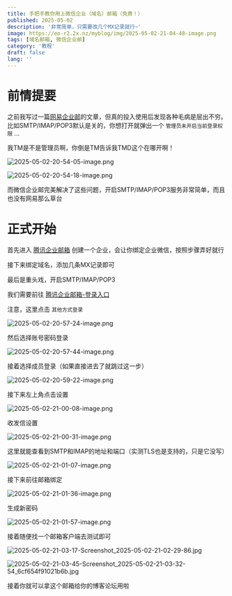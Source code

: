 ```yaml
---
title: 手把手教你用上微信企业（域名）邮箱（免费！）
published: 2025-05-02
description: '非常简单，只需要改几个MX记录就行~'
image: https://eo-r2.2x.nz/myblog/img/2025-05-02-21-04-48-image.png
tags: [域名邮箱, 微信企业邮]
category: '教程'
draft: false 
lang: ''
---
```


# 前情提要

之前我写过一篇[网易企业邮](/posts/163-free-domain-email/)的文章，但真的投入使用后发现各种毛病是层出不穷。比如SMTP/IMAP/POP3默认是关的，你想打开就弹出一个 `管理员未开启当前登录权限` ...

我TM是不是管理员啊，你倒是TM告诉我TMD这个在哪开啊！

![2025-05-02-20-54-05-image.png](https://eo-r2.2x.nz/myblog/img/2025-05-02-20-54-05-image.png)

![2025-05-02-20-54-18-image.png](https://eo-r2.2x.nz/myblog/img/2025-05-02-20-54-18-image.png)

而微信企业邮完美解决了这些问题，开启SMTP/IMAP/POP3服务非常简单，而且也没有网易那么草台

# 正式开始

首先进入 [腾讯企业邮箱](https://work.weixin.qq.com/mail/) 创建一个企业，会让你绑定企业微信，按照步骤弄好就行

接下来绑定域名，添加几条MX记录即可

最后是重头戏，开启SMTP/IMAP/POP3

我们需要前往 [腾讯企业邮箱-登录入口](https://exmail.qq.com/login)

注意，这里点击 `其他方式登录`

![2025-05-02-20-57-24-image.png](https://eo-r2.2x.nz/myblog/img/2025-05-02-20-57-24-image.png)

然后选择账号密码登录

![2025-05-02-20-57-44-image.png](https://eo-r2.2x.nz/myblog/img/2025-05-02-20-57-44-image.png)

接着选择成员登录（如果直接进去了就跳过这一步）

![2025-05-02-20-59-22-image.png](https://eo-r2.2x.nz/myblog/img/2025-05-02-20-59-22-image.png)

接下来左上角点击设置

![2025-05-02-21-00-08-image.png](https://eo-r2.2x.nz/myblog/img/2025-05-02-21-00-08-image.png)

收发信设置

![2025-05-02-21-00-31-image.png](https://eo-r2.2x.nz/myblog/img/2025-05-02-21-00-31-image.png)

这里就能查看到SMTP和IMAP的地址和端口（实测TLS也是支持的，只是它没写）

![2025-05-02-21-01-07-image.png](https://eo-r2.2x.nz/myblog/img/2025-05-02-21-01-07-image.png)

接下来前往邮箱绑定

![2025-05-02-21-01-36-image.png](https://eo-r2.2x.nz/myblog/img/2025-05-02-21-01-36-image.png)

生成新密码

![2025-05-02-21-01-57-image.png](https://eo-r2.2x.nz/myblog/img/2025-05-02-21-01-57-image.png)

接着随便找一个邮箱客户端去测试即可

![2025-05-02-21-03-17-Screenshot_2025-05-02-21-02-29-86.jpg](https://eo-r2.2x.nz/myblog/img/2025-05-02-21-03-17-Screenshot_2025-05-02-21-02-29-86.png)

![2025-05-02-21-03-45-Screenshot_2025-05-02-21-03-32-54_6cf654f91021b6b.jpg](https://eo-r2.2x.nz/myblog/img/2025-05-02-21-03-45-Screenshot_2025-05-02-21-03-32-54_6cf654f91021b6b.png)

接着你就可以拿这个邮箱给你的博客论坛用啦